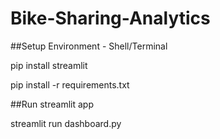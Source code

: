 # Bike-Sharing-Analytics

##Setup Environment - Shell/Terminal

pip install streamlit 

pip install -r requirements.txt

##Run streamlit app

streamlit run dashboard.py


